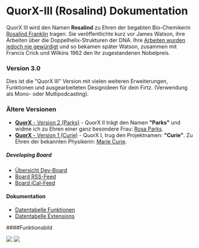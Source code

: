 # QuorX-III (Rosalind) Dokumentation
QuorX III wird den Namen **Rosalind** zu Ehren der begabten Bio-Chemikerin <a
href="https://de.wikipedia.org/wiki/Rosalind_Franklin">Rosalind Franklin</a> tragen. Sie veröffentlichte kurz vor
James Watson, ihre Arbeiten über die Doppelhelix-Strukturen der DNA. Ihre <a href="https://de.wikipedia.org/wiki/Rosalind_Franklin#Rosalind_Franklin_und_der_Nobelpreis">Arbeiten wurden jedoch nie gewürdigt</a> und so bekamen später Watson, zusammen mit Francis Crick und Wilkins 1962 den Ihr zugestandenen Nobelpreis.

### Version 3.0
Dies ist die "QuorX III" Version mit vielen weiteren Erweiterungen, Funktionen und ausgearbeiteten Designideen für dein Firtz. (Verwendung als Mono- oder Multipodcasting).

### Ältere Versionen
* <a href="https://github.com/Firtz-Designs/QuorX-II">**QuorX** - Version 2 (Parks)</a> - QuorX II trägt den Namen **"Parks"** und widme ich zu Ehren einer ganz besondere Frau: <a href="http://de.wikipedia.org/wiki/Rosa_Parks">Rosa Parks</a>. 
* <a href="https://github.com/Firtz-Designs/QuorX-I">**QuorX** - Version 1 (Curie)</a> - QuorX I, trug den Projektnamen: **"Curie"**. Zu Ehren der bekannten Physikerin: <a href="http://de.wikipedia.org/wiki/Marie_Curie">Marie Curie</a>.


##### Developing Board
* [Übersicht Dev-Board](http://board.wikibyte.org/public/board/44a8c9d586a9769befe08eacaa44e893f087e1ab7f23658fd2d6f19499eb)
* [Board RSS-Feed](http://board.wikibyte.org/feed/project/44a8c9d586a9769befe08eacaa44e893f087e1ab7f23658fd2d6f19499eb)
* [Board iCal-Feed](http://board.wikibyte.org/ical/project/44a8c9d586a9769befe08eacaa44e893f087e1ab7f23658fd2d6f19499eb)

#### Dokumentation

- [Datentabelle Funktionen](https://github.com/Firtz-Designs/QuorX-III/blob/master/docs/Funktionen.md)
- [Datentabelle Extensions](https://github.com/Firtz-Designs/QuorX-III/blob/master/docs/Extensions.md)

####Funktionsbild

<img src="https://raw.githubusercontent.com/Firtz-Designs/QuorX-III/master/docs/img/hooklines.png">
<img src="https://raw.githubusercontent.com/Firtz-Designs/QuorX-III/master/docs/img/functionlines.png">
